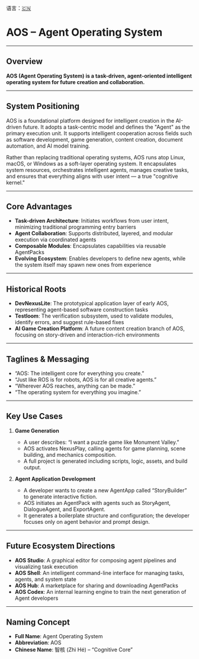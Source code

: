 语言：[🇨🇳](README.md)

# AOS – Agent Operating System

---

## Overview

**AOS (Agent Operating System) is a task-driven, agent-oriented intelligent operating system for future creation and collaboration.**

---

## System Positioning

AOS is a foundational platform designed for intelligent creation in the AI-driven future. It adopts a task-centric model and defines the "Agent" as the primary execution unit. It supports intelligent cooperation across fields such as software development, game generation, content creation, document automation, and AI model training.

Rather than replacing traditional operating systems, AOS runs atop Linux, macOS, or Windows as a soft-layer operating system. It encapsulates system resources, orchestrates intelligent agents, manages creative tasks, and ensures that everything aligns with user intent — a true "cognitive kernel."

---

## Core Advantages

* **Task-driven Architecture**: Initiates workflows from user intent, minimizing traditional programming entry barriers
* **Agent Collaboration**: Supports distributed, layered, and modular execution via coordinated agents
* **Composable Modules**: Encapsulates capabilities via reusable AgentPacks
* **Evolving Ecosystem**: Enables developers to define new agents, while the system itself may spawn new ones from experience

---

## Historical Roots

* **DevNexusLite**: The prototypical application layer of early AOS, representing agent-based software construction tasks
* **Testloom**: The verification subsystem, used to validate modules, identify errors, and suggest rule-based fixes
* **AI Game Creation Platform**: A future content creation branch of AOS, focusing on story-driven and interaction-rich environments

---

## Taglines & Messaging

* “AOS: The intelligent core for everything you create.”
* “Just like ROS is for robots, AOS is for all creative agents.”
* “Wherever AOS reaches, anything can be made.”
* “The operating system for everything you imagine.”

---

## Key Use Cases

1. **Game Generation**

   * A user describes: “I want a puzzle game like Monument Valley.”
   * AOS activates NexusPlay, calling agents for game planning, scene building, and mechanics composition.
   * A full project is generated including scripts, logic, assets, and build output.

2. **Agent Application Development**

   * A developer wants to create a new AgentApp called “StoryBuilder” to generate interactive fiction.
   * AOS initiates an AgentPack with agents such as StoryAgent, DialogueAgent, and ExportAgent.
   * It generates a boilerplate structure and configuration; the developer focuses only on agent behavior and prompt design.

---

## Future Ecosystem Directions

* **AOS Studio**: A graphical editor for composing agent pipelines and visualizing task execution
* **AOS Shell**: An intelligent command-line interface for managing tasks, agents, and system state
* **AOS Hub**: A marketplace for sharing and downloading AgentPacks
* **AOS Codex**: An internal learning engine to train the next generation of Agent developers

---

## Naming Concept

* **Full Name**: Agent Operating System
* **Abbreviation**: AOS
* **Chinese Name**: 智核 (Zhì Hé) – “Cognitive Core”
